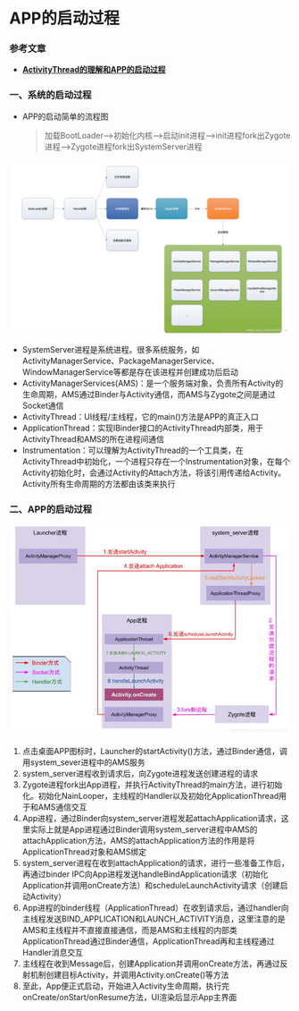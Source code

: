 # APP的启动过程

### 参考文章

* [**ActivityThread的理解和APP的启动过程**](https://blog.csdn.net/hzwailll/article/details/85339714)

### 一、系统的启动过程

* APP的启动简单的流程图

  > 加载BootLoader-->初始化内核-->启动init进程-->init进程fork出Zygote进程-->Zygote进程fork出SystemServer进程

![**APP系统启动过程**](https://github.com/nullWolf007/images/raw/master/android/%E8%BF%9B%E9%98%B6/APP%E7%B3%BB%E7%BB%9F%E5%90%AF%E5%8A%A8%E8%BF%87%E7%A8%8B.png)

* SystemServer进程是系统进程。很多系统服务，如ActivityManagerService、PackageManagerService、WindowManagerService等都是存在该进程并创建成功后启动
* ActivityManagerServices(AMS)：是一个服务端对象，负责所有Activity的生命周期，AMS通过Binder与Activity通信，而AMS与Zygote之间是通过Socket通信
* ActivityThread：UI线程/主线程，它的main()方法是APP的真正入口
* ApplicationThread：实现IBinder接口的ActivityThread内部类，用于ActivityThread和AMS的所在进程间通信
* Instrumentation：可以理解为ActivityThread的一个工具类，在ActivityThread中初始化，一个进程只存在一个Instrumentation对象，在每个Activity初始化时，会通过Activity的Attach方法，将该引用传递给Activity。Activity所有生命周期的方法都由该类来执行

### 二、APP的启动过程

![**APP启动过程**](https://github.com/nullWolf007/images/raw/master/android/%E8%BF%9B%E9%98%B6/APP%E5%90%AF%E5%8A%A8%E8%BF%87%E7%A8%8B.png)

1. 点击桌面APP图标时，Launcher的startActivity()方法，通过Binder通信，调用system_sever进程中的AMS服务
2. system_server进程收到请求后，向Zygote进程发送创建进程的请求
3. Zygote进程fork出App进程，并执行ActivityThread的main方法，进行初始化。初始化NainLooper，主线程的Handler以及初始化ApplicationThread用于和AMS通信交互
4. App进程，通过Binder向system_server进程发起attachApplication请求，这里实际上就是App进程通过Binder调用system_server进程中AMS的attachApplication方法，AMS的attachApplication方法的作用是将ApplicationThread对象和AMS绑定
5. system_server进程在收到attachApplication的请求，进行一些准备工作后，再通过binder IPC向App进程发送handleBindApplication请求（初始化Application并调用onCreate方法）和scheduleLaunchActivity请求（创建启动Activity）
6. App进程的binder线程（ApplicationThread）在收到请求后，通过handler向主线程发送BIND_APPLICATION和LAUNCH_ACTIVITY消息，这里注意的是AMS和主线程并不直接直接通信，而是AMS和主线程的内部类ApplicationThread通过Binder通信，ApplicationThread再和主线程通过Handler消息交互
7. 主线程在收到Message后，创建Application并调用onCreate方法，再通过反射机制创建目标Activity，并调用Activity.onCreate()等方法
8. 至此，App便正式启动，开始进入Activity生命周期，执行完onCreate/onStart/onResume方法，UI渲染后显示App主界面

